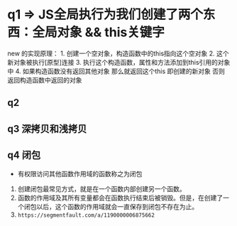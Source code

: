 # q1  =>  JS全局执行为我们创建了两个东西：全局对象 && this关键字
  new 的实现原理：
    1. 创建一个空对象，构造函数中的this指向这个空对象
    2. 这个新对象被执行[原型]连接
    3. 执行这个构造函数，属性和方法添加到this引用的对象中
    4. 如果构造函数没有返回其他对象 那么就返回这个this 即创建的新对象 否则 返回构造函数中返回的对象

## q2

## q3 深拷贝和浅拷贝

## q4 闭包
- 有权限访问其他函数作用域的函数称之为闭包
1. 创建闭包最常见方式，就是在一个函数内部创建另一个函数。
2. 函数的作用域及其所有变量都会在函数执行结束后被销毁。但是，在创建了一个闭包以后，这个函数的作用域就会一直保存到闭包不存在为止。
3. `https://segmentfault.com/a/1190000006875662`